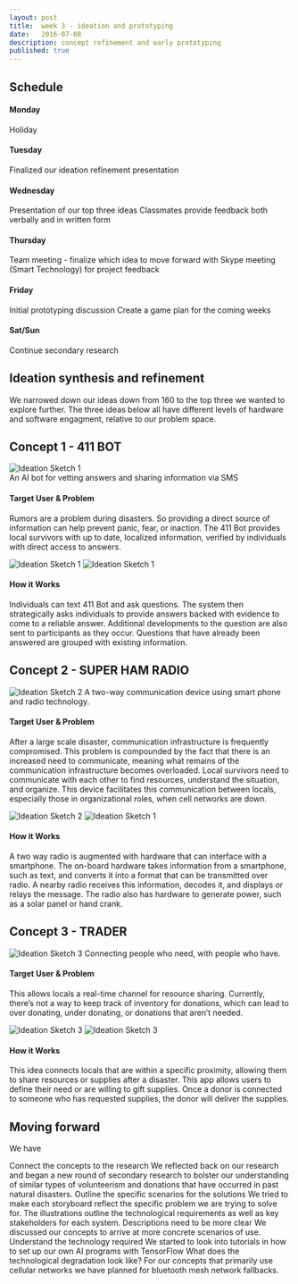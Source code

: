 ```yaml
---
layout: post
title:  week 3 - ideation and prototyping
date:   2016-07-08
description: concept refinement and early prototyping
published: true
---
```

## Schedule  

#### Monday
Holiday

#### Tuesday
Finalized our ideation refinement presentation 

#### Wednesday
Presentation of our top three ideas
Classmates provide feedback both verbally and in written form


#### Thursday
Team meeting - finalize which idea to move forward with
Skype meeting (Smart Technology) for project feedback

#### Friday
Initial prototyping discussion
Create a game plan for the coming weeks

#### Sat/Sun
Continue secondary research



## Ideation synthesis and refinement
We narrowed down our ideas down from 160 to the top three we wanted to explore further. The three ideas below all have different levels of hardware and software engagment, relative to our problem space.

## Concept 1 - 411 BOT
![Ideation Sketch 1](../../../img/week-3/Idea1DiagramHero.png)<br/>
An AI bot for vetting answers and sharing information via SMS

#### Target User & Problem
Rumors are a problem during disasters. So providing a direct source of information can help prevent panic, fear, or inaction. The 411 Bot provides local survivors with up to date, localized information, verified by individuals with direct access to answers.

![Ideation Sketch 1](../../../img/week-3/Idea1Diagram.png)
![Ideation Sketch 1](../../../img/week-3/Idea1Storyboard.png)

#### How it Works
Individuals can text 411 Bot and ask questions. The system then strategically asks individuals to provide answers backed with evidence to come to a reliable answer. Additional developments to the question are also sent to participants as they occur. Questions that have already been answered are grouped with existing information.

## Concept 2 - SUPER HAM RADIO
![Ideation Sketch 2](../../../img/week-3/Idea2DiagramHero.png)
A two-way communication device using smart phone and radio technology.

#### Target User & Problem
After a large scale disaster, communication infrastructure is frequently compromised. This problem is compounded by the fact that there is an increased need to communicate, meaning what remains of the communication infrastructure becomes overloaded. Local survivors need to communicate with each other to find resources, understand the situation, and organize. This device facilitates this communication between locals, especially those in organizational roles, when cell networks are down.

![Ideation Sketch 2](../../../img/week-3/Idea2Diagram.png)
![Ideation Sketch 1](../../../img/week-3/Idea2Storyboard.png)

#### How it Works
A two way radio is augmented with hardware that can interface with a smartphone. The on-board hardware takes information from a smartphone, such as text, and converts it into a format that can be transmitted over radio. A nearby radio receives this information, decodes it, and displays or relays the message. The radio also has hardware to generate power, such as a solar panel or hand crank.

## Concept 3 - TRADER
![Ideation Sketch 3](../../../img/week-3/Idea3DiagramHero.png)
Connecting people who need, with people who have.

#### Target User & Problem
This allows locals a real-time channel for resource sharing. Currently, there’s not a way to keep track of inventory for donations, which can lead to over donating, under donating, or donations that aren’t needed.

![Ideation Sketch 3](../../../img/week-3/Idea3Diagram.png)
![Ideation Sketch 3](../../../img/week-3/Idea3Storyboard.png)

#### How it Works
This idea connects locals that are within a specific proximity, allowing them to share resources or supplies after a disaster. This app allows users to define their need or are willing to gift supplies. Once a donor is connected to someone who has requested supplies, the donor will deliver the supplies.


## Moving forward
We have 

Connect the concepts to the research
We reflected back on our research and began a new round of secondary research to bolster our understanding of similar types of volunteerism and donations that have occurred in past natural disasters.
Outline the specific scenarios for the solutions
We tried to make each storyboard reflect the specific problem we are trying to solve for. The illustrations outline the technological requirements as well as key stakeholders for each system.
Descriptions need to be more clear
We discussed our concepts to arrive at more concrete scenarios of use.
Understand the technology required
We started to look into tutorials in how to set up our own AI programs with TensorFlow
What does the technological degradation look like?
For our concepts that primarily use cellular networks we have planned
for bluetooth mesh network fallbacks.

